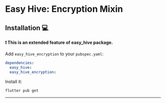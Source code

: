 # Easy Hive: Encryption Mixin

## Installation 💻

**❗ This is an extended feature of easy_hive package.**

Add `easy_hive_encryption` to your `pubspec.yaml`:

```yaml
dependencies:
  easy_hive:
  easy_hive_encryption:
```

Install it:

```sh
flutter pub get
```

---